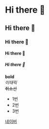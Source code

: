 # Hi there 👋
## Hi there 👋
### Hi there 👋
#### Hi there 👋
##### Hi there 👋

<!-- ----- -->

**bold** <br>
*이태릭* <br>
~~취소선~~ <br>

* 1번
* 2번
* 3번

[네이버](https://www.naver.com)


